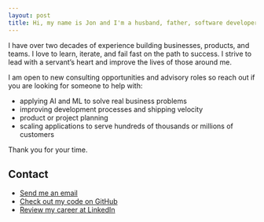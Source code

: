 ```yaml
---
layout: post
title: Hi, my name is Jon and I'm a husband, father, software developer, and investor.
---
```


I have over two decades of experience building businesses, products, and teams. I love to learn, iterate, and fail fast on the path to success. I strive to lead with a servant’s heart and improve the lives of those around me.

I am open to new consulting opportunities and advisory roles so reach out if you are looking for someone to help with:

- applying AI and ML to solve real business problems
- improving development processes and shipping velocity
- product or project planning
- scaling applications to serve hundreds of thousands or millions of customers

Thank you for your time.

## Contact

- [Send me an email](mailto:jonmagic@gmail.com)
- [Check out my code on GitHub](https://github.com/jonmagic)
- [Review my career at LinkedIn](https://www.linkedin.com/in/jonmagic)
